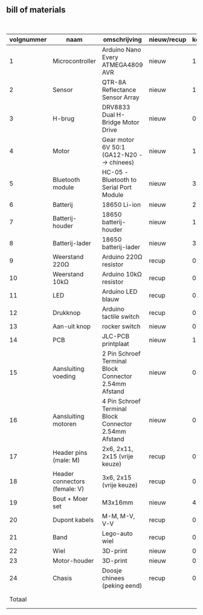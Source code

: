 ## bill of materials
<br />

|volgnummer|naam|omschrijving|nieuw/recup|kostprijs/stuk|aantal|subtotaal|
|----------|----|------------|-----------|---------|------|---------|
|         1| Microcontroller |  Arduino Nano Every ATMEGA4809 AVR   |nieuw|   14.96€           |   1   |     14.96€   |
|         2| Sensor |  QTR-8A Reflectance Sensor Array  |nieuw|   1.24€           |   1   |      1.24€   |
|         3| H-brug |  DRV8833 Dual H-Bridge Motor Drive  |nieuw|   0.48€           |   1   |      0.48€   |
|         4| Motor |  Gear motor 6V 50:1 (GA12-N20 --> chinees)  |nieuw|   1.75€           |   2   |      3.50€   |
|         5| Bluetooth module |  HC-05 -Bluetooth to Serial Port Module  |nieuw|   3.47€           |   1   |      3.90€   |
|         6| Batterij |  18650 Li-ion  |nieuw|   2.51€           |   2   |      5.02€   |
|         7| Batterij-houder |  18650 batterij-houder  |nieuw|   1.64€           |   1   |      1.64€   |
|         8| Batterij-lader |  18650 batterij-lader  |nieuw|   3.69€           |   1   |      3.69€   |
|         9| Weerstand 220Ω |  Arduino 220Ω resistor  |recup|   0.00€           |   1   |      0.00€   |
|         10| Weerstand 10kΩ |  Arduino 10kΩ resistor  |recup|   0.00€           |   1   |      0.00€   |
|         11| LED |  Arduino LED blauw  |recup|   0.00€           |   1   |      0.00€   |
|         12| Drukknop |  Arduino tactile switch  |recup|   0.00€           |   1   |      0.00€   |
|         13| Aan-uit knop |  rocker switch  |nieuw|   0.83€           |   1   |      0.83€   |
|         14| PCB |  JLC-PCB printplaat  |nieuw|   1.34€           |   1   |      1.34€   |
|         15| Aansluiting voeding |  2 Pin Schroef Terminal Block Connector 2.54mm Afstand  |nieuw|   0.30€           |   1   |      0.30€   |
|         16| Aansluiting motoren |  4 Pin Schroef Terminal Block Connector 2.54mm Afstand  |nieuw|   0.45€           |   1   |      0.45€   |
|         17| Header pins (male: M) |  2x6, 2x11, 2x15 (vrije keuze)   |recup|  0.00€           |   6   |      0.00€   |
|         18| Header connectors (female: V) |  3x6, 2x15 (vrije keuze)  |recup|   0.00€           |   5   |      0.00€   |
|         19| Bout + Moer set |  M3x16mm  |nieuw|   4.00€/30stks           |   10   |      0.80€   |
|         20| Dupont kabels |  M-M, M-V, V-V  |recup|   0.00€           |   véél   |     0.00€   |
|         21| Band |  Lego-auto wiel  |recup|   0.00€           |   2   |      0.00€   |
|         22| Wiel |  3D-print  |nieuw|   0.10€           |   2   |      0.10€   |
|         23| Motor-houder |  3D-print  |nieuw|   0.10€           |   2   |      0.10€   |
|         24| Chasis |  Doosje chinees (peking eend)  |recup|   0.00€           |   1   |      0.00€   |
|     Totaal    |  |    ||             |   # = 48+draadjes   |      38.35€   |

